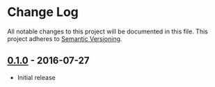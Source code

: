 # Change Log
All notable changes to this project will be documented in this file.
This project adheres to [Semantic Versioning](http://semver.org/).

## [0.1.0] - 2016-07-27
- Initial release

[0.1.0]: https://github.com/mental-poker/mental-poker-api-js/tree/v0.1.0
